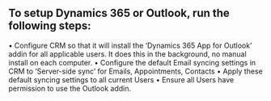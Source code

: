 ## To setup Dynamics 365 or Outlook, run the following steps:

•	Configure CRM so that it will install the ‘Dynamics 365 App for Outlook’ addin for all applicable users. It does this in the background, no manual install on each computer.
•	Configure the default Email syncing settings in CRM to ‘Server-side sync’ for Emails, Appointments, Contacts
•	Apply these default syncing settings to all current Users
•	Ensure all Users have permission to use the Outlook addin. 